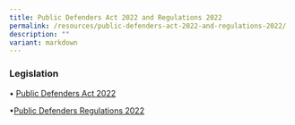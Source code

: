```yaml
---
title: Public Defenders Act 2022 and Regulations 2022
permalink: /resources/public-defenders-act-2022-and-regulations-2022/
description: ""
variant: markdown
---
```

### Legislation


• [Public Defenders Act 2022](https://sso.agc.gov.sg/Act/PDA2022?ViewType=Within)

•[Public Defenders Regulations 2022](https://sso.agc.gov.sg/SL/PDA2022-S913-2022?DocDate=20221130&TransactionDate=20221130235959)